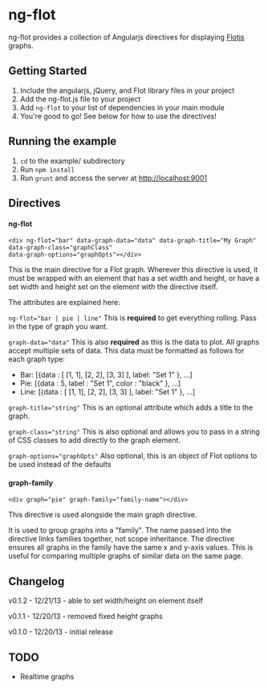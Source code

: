 ng-flot
=======

ng-flot provides a collection of Angularjs directives for displaying [Flotjs](http://www.flotcharts.org/) graphs.

## Getting Started
1. Include the angularjs, jQuery, and Flot library files in your project
1. Add the ng-flot.js file to your project
2. Add `ng-flot` to your list of dependencies in your main module
3. You're good to go! See below for how to use the directives!

## Running the example
1. `cd` to the example/ subdirectory
2. Run `npm install`
3. Run `grunt` and access the server at [http://localhost:9001](http://localhost:9001)

## Directives
#### ng-flot
```
<div ng-flot="bar" data-graph-data="data" data-graph-title="My Graph" data-graph-class="graphClass"
data-graph-options="graphOpts"></div>
```

This is the main directive for a Flot graph. Wherever this directive is used, it must be wrapped with an element that has a set width and height, or have a set width and height set on the element with the directive itself.

The attributes are explained here:

`ng-flot="bar | pie | line"` This is **required** to get everything rolling. Pass in the type of graph you want.

`graph-data="data"` This is also **required** as this is the data to plot. All graphs accept multiple sets of data.
This data must be formatted as follows for each graph type:
* Bar: [{data : [ [1, 1], [2, 2], [3, 3] ], label: "Set 1" }, ...]
* Pie: [{data : 5, label : "Set 1", color : "black" }, ...]
* Line: [{data : [ [1, 1], [2, 2], [3, 3] ], label: "Set 1" }, ...]

`graph-title="string"` This is an optional attribute which adds a title to the graph.

`graph-class="string"` This is also optional and allows you to pass in a string of CSS classes to add directly to the graph element.

`graph-options="graphOpts"` Also optional, this is an object of Flot options to be used instead of the defaults

#### graph-family
`<div graph="pie" graph-family="family-name"></div>`

This directive is used alongside the main graph directive.

It is used to group graphs into a "family". The name passed into the directive links families together, not scope inheritance. The directive ensures all graphs in the family have the same x and y-axis values. This is useful for comparing multiple graphs of similar data on the same page.

## Changelog
v0.1.2 - 12/21/13 - able to set width/height on element itself

v0.1.1 - 12/20/13 - removed fixed height graphs

v0.1.0 - 12/20/13 - initial release

## TODO
* Realtime graphs